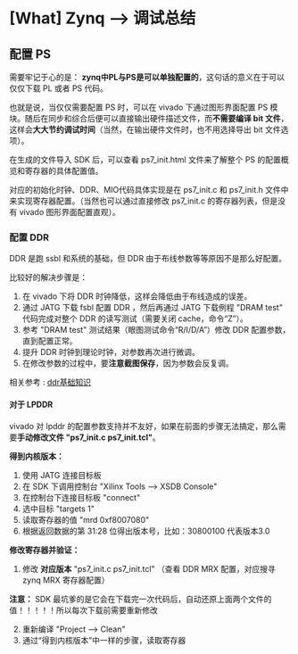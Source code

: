 [What] Zynq --> 调试总结
==========================

## 配置 PS 

需要牢记于心的是： **zynq中PL与PS是可以单独配置的**，这句话的意义在于可以仅仅下载 PL 或者 PS 代码。

也就是说，当仅仅需要配置 PS 时，可以在 vivado 下通过图形界面配置 PS 模块。随后在同步和综合后便可以直接输出硬件描述文件，而**不需要编译 bit 文件**，这样会**大大节约调试时间**（当然，在输出硬件文件时，也不用选择导出 bit 文件选项）。

在生成的文件导入 SDK 后，可以查看 ps7\_init.html 文件来了解整个 PS 的配置概览和寄存器的具体配置值。

对应的初始化时钟、DDR、MIO代码具体实现是在 ps7\_init.c 和 ps7\_init.h 文件中来实现寄存器配置。（当然也可以通过直接修改 ps7\_init.c 的寄存器列表，但是没有 vivado 图形界面配置直观）。

### 配置 DDR

DDR 是跑 ssbl 和系统的基础，但 DDR 由于布线参数等等原因不是那么好配置。

比较好的解决步骤是：

1.  在 vivado 下将 DDR 时钟降低，这样会降低由于布线造成的误差。
2.  通过 JATG 下载 fsbl 配置 DDR ，然后再通过 JATG 下载例程 "DRAM test" 代码完成对整个 DDR 的读写测试（需要关闭 cache，命令“Z”）。
3.  参考 "DRAM test" 测试结果（眼图测试命令“R/I/D/A”）修改 DDR 配置参数，直到配置正常。
4.  提升 DDR 时钟到理论时钟，对参数再次进行微调。
5.  在修改参数的过程中，要**注意截图保存**，因为参数会反复调。

相关参考 : [ddr基础知识](https://github.com/KcMeterCEC/explore/blob/master/%5BWhat%5D%E5%9F%BA%E7%A1%80%E7%A1%AC%E4%BB%B6--DDR%E7%9F%A5%E8%AF%86/document.md)

#### 对于 LPDDR

vivado 对 lpddr 的配置参数支持并不友好，如果在前面的步骤无法搞定，那么需要**手动修改文件 "ps7\_init.c ps7\_init.tcl"**。

**得到内核版本：**

1. 使用 JATG 连接目标板
2. 在 SDK 下调用控制台 "Xilinx Tools --> XSDB Console"
3. 在控制台下连接目标板 "connect"
4. 选中目标 "targets 1"
5. 读取寄存器的值 "mrd 0xf8007080"
6. 根据返回数据的第 31:28 位得出版本号，比如：30800100 代表版本3.0

**修改寄存器并验证：**

1. 修改 **对应版本** "ps7\_init.c ps7\_init.tcl" （查看 DDR MRX 配置，对应搜寻 zynq MRX 寄存器配置）

**注意：** SDK 最坑爹的是它会在下载完一次代码后，自动还原上面两个文件的值！！！！！所以每次下载前需要重新修改

2. 重新编译 "Project --> Clean"
3. 通过“得到内核版本”中一样的步骤，读取寄存器

